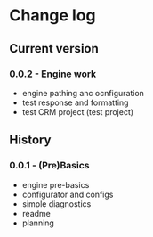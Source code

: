 # Change log
## Current version
### 0.0.2 - Engine work
- engine pathing anc ocnfiguration
- test response and formatting
- test CRM project (test project)

## History
### 0.0.1 - (Pre)Basics
- engine pre-basics
- configurator and configs
- simple diagnostics
- readme
- planning